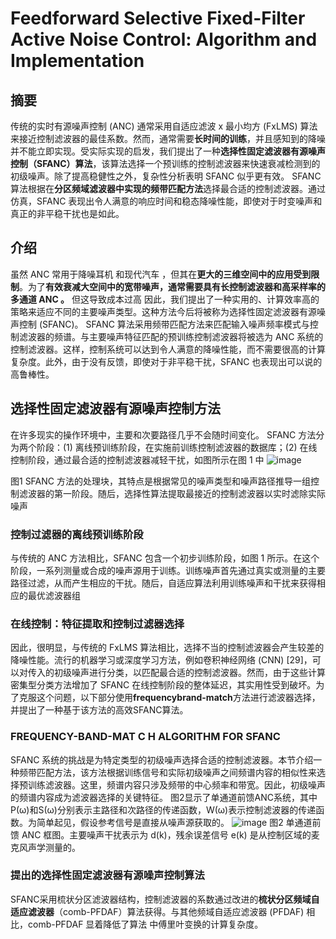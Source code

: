 # Feedforward Selective Fixed-Filter Active Noise Control: Algorithm and Implementation

## 摘要
传统的实时有源噪声控制 (ANC) 通常采用自适应滤波 x 最小均方 (FxLMS) 算法来接近控制滤波器的最佳系数。然而，通常需要**长时间的训练**，并且感知到的降噪并不能立即实现。受实际实现的启发，我们提出了一种**选择性固定滤波器有源噪声控制（SFANC）算法**，该算法选择一个预训练的控制滤波器来快速衰减检测到的初级噪声。除了提高稳健性之外，复杂性分析表明 SFANC 似乎更有效。 SFANC 算法根据在**分区频域滤波器中实现的频带匹配方法**选择最合适的控制滤波器。通过仿真，SFANC 表现出令人满意的响应时间和稳态降噪性能，即使对于时变噪声和真正的非平稳干扰也是如此。

## 介绍
虽然 ANC 常用于降噪耳机  和现代汽车 ，但其在**更大的三维空间中的应用受到限制**。为了**有效衰减大空间中的宽带噪声，通常需要具有长控制滤波器和高采样率的多通道 ANC 。** 但这导致成本过高
因此，我们提出了一种实用的、计算效率高的策略来适应不同的主要噪声类型。这种方法今后将被称为选择性固定滤波器有源噪声控制 (SFANC)。 SFANC 算法采用频带匹配方法来匹配输入噪声频率模式与控制滤波器的频谱。与主要噪声特征匹配的预训练控制滤波器将被选为 ANC 系统的控制滤波器。这样，控制系统可以达到令人满意的降噪性能，而不需要很高的计算复杂度。此外，由于没有反馈，即使对于非平稳干扰，SFANC 也表现出可以说的高鲁棒性。

## 选择性固定滤波器有源噪声控制方法
在许多现实的操作环境中，主要和次要路径几乎不会随时间变化。
SFANC 方法分为两个阶段：(1) 离线预训练阶段，在实施前训练控制滤波器的数据库；(2) 在线控制阶段，通过最合适的控制滤波器减轻干扰，如图所示在图 1 中
![image](https://cdn.jsdelivr.net/gh/andyye1999/image-hosting@master/20220914/image.2vv36nqhaqg0.webp)

图1 SFANC 方法的处理块，其特点是根据常见的噪声类型和噪声路径推导一组控制滤波器的第一阶段。随后，选择性算法提取最接近的控制滤波器以实时滤除实际噪声

### 控制过滤器的离线预训练阶段
与传统的 ANC 方法相比，SFANC 包含一个初步训练阶段，如图 1 所示。在这个阶段，一系列测量或合成的噪声源用于训练。训练噪声首先通过真实或测量的主要路径过滤，从而产生相应的干扰。随后，自适应算法利用训练噪声和干扰来获得相应的最优滤波器组

### 在线控制：特征提取和控制过滤器选择
因此，很明显，与传统的 FxLMS 算法相比，选择不当的控制滤波器会产生较差的降噪性能。流行的机器学习或深度学习方法，例如卷积神经网络 (CNN) [29]，可以对传入的初级噪声进行分类，以匹配最合适的控制滤波器。然而，由于这些计算密集型分类方法增加了 SFANC 在线控制阶段的整体延迟，其实用性受到破坏。为了克服这个问题，以下部分使用**frequencybrand-match**方法进行滤波器选择，并提出了一种基于该方法的高效SFANC算法。

### FREQUENCY-BAND-MAT C H ALGORITHM FOR SFANC
SFANC 系统的挑战是为特定类型的初级噪声选择合适的控制滤波器。本节介绍一种频带匹配方法，该方法根据训练信号和实际初级噪声之间频谱内容的相似性来选择预训练滤波器。这里，频谱内容只涉及频带的中心频率和带宽。因此，初级噪声的频谱内容成为滤波器选择的关键特征。
图2显示了单通道前馈ANC系统，其中P(ω)和S(ω)分别表示主路径和次路径的传递函数，W(ω)表示控制滤波器的传递函数。为简单起见，假设参考信号是直接从噪声源获取的。
![image](https://cdn.jsdelivr.net/gh/andyye1999/image-hosting@master/20220914/image.7kul6pe5x5o0.webp)
图2 单通道前馈 ANC 框图。主要噪声干扰表示为 d(k)，残余误差信号 e(k) 是从控制区域的麦克风声学测量的。

### 提出的选择性固定滤波器有源噪声控制算法
SFANC采用梳状分区滤波器结构，控制滤波器的系数通过改进的**梳状分区频域自适应滤波器**（comb-PFDAF）算法获得。与其他频域自适应滤波器 (PFDAF)  相比，comb-PFDAF 显着降低了算法  中傅里叶变换的计算复杂度。


